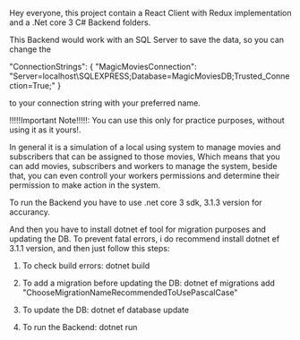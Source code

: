 Hey everyone, this project contain a React Client with Redux implementation and a .Net core 3 C# Backend folders.

This Backend would work with an SQL Server to save the data, so you can change the   

"ConnectionStrings": {
    "MagicMoviesConnection": "Server=localhost\\SQLEXPRESS;Database=MagicMoviesDB;Trusted_Connection=True;"
}

to your connection string with your preferred name.

!!!!!Important Note!!!!!: You can use this only for practice purposes, without using it as it yours!. 

In general it is a simulation of a local using system to manage movies and subscribers that can be assigned to those movies,
Which means that you can add movies, subscribers and workers to manage the system, beside that, you can even controll your 
workers permissions and determine their permission to make action in the system.

To run the Backend you have to use .net core 3 sdk, 3.1.3 version for accurancy.

And then you have to install dotnet ef tool for migration purposes and updating the DB.
To prevent fatal errors, i do recommend install dotnet ef 3.1.1 version, and then just follow this steps:

1. To check build errors: dotnet build

2. To add a migration before updating the DB: dotnet ef migrations add "ChooseMigrationNameRecommendedToUsePascalCase"

3. To update the DB: dotnet ef database update

4. To run the Backend: dotnet run
